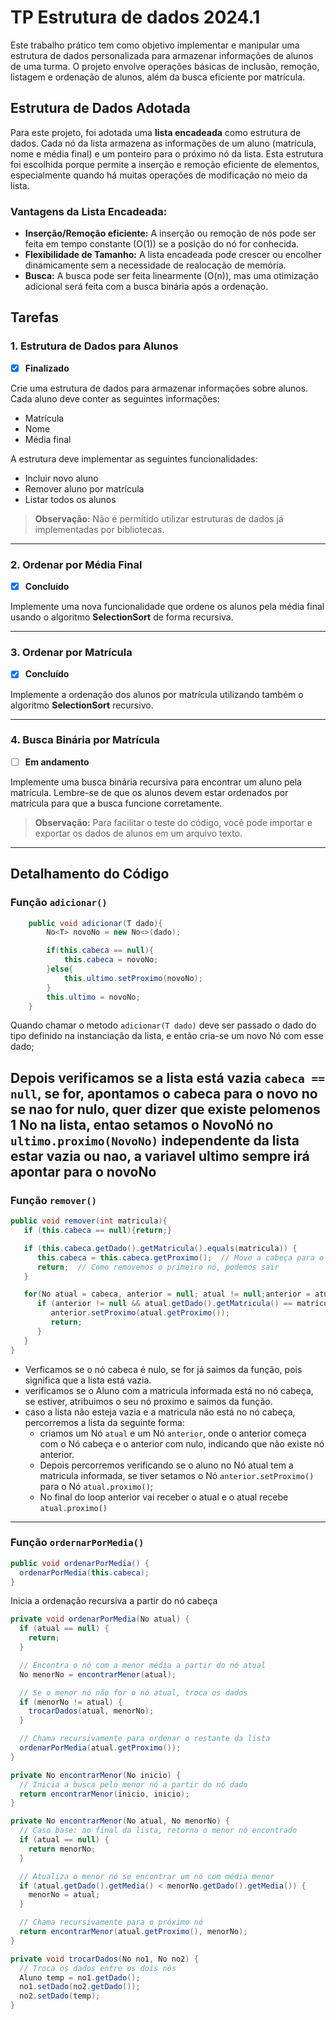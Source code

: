 # **TP Estrutura de dados 2024.1**

Este trabalho prático tem como objetivo implementar e manipular uma estrutura de dados personalizada para armazenar informações de alunos de uma turma. O projeto envolve operações básicas de inclusão, remoção, listagem e ordenação de alunos, além da busca eficiente por matrícula.

## **Estrutura de Dados Adotada**

Para este projeto, foi adotada uma **lista encadeada** como estrutura de dados. Cada nó da lista armazena as informações de um aluno (matrícula, nome e média final) e um ponteiro para o próximo nó da lista. Esta estrutura foi escolhida porque permite a inserção e remoção eficiente de elementos, especialmente quando há muitas operações de modificação no meio da lista.

### **Vantagens da Lista Encadeada:**
- **Inserção/Remoção eficiente:** A inserção ou remoção de nós pode ser feita em tempo constante (O(1)) se a posição do nó for conhecida.
- **Flexibilidade de Tamanho:** A lista encadeada pode crescer ou encolher dinamicamente sem a necessidade de realocação de memória.
- **Busca:** A busca pode ser feita linearmente (O(n)), mas uma otimização adicional será feita com a busca binária após a ordenação.


## **Tarefas**

### **1. Estrutura de Dados para Alunos**
- [x] **Finalizado**

Crie uma estrutura de dados para armazenar informações sobre alunos. Cada aluno deve conter as seguintes informações:

- Matrícula
- Nome
- Média final

A estrutura deve implementar as seguintes funcionalidades:

- Incluir novo aluno
- Remover aluno por matrícula
- Listar todos os alunos

> **Observação:** Não é permitido utilizar estruturas de dados já implementadas por bibliotecas.
---
### **2. Ordenar por Média Final**
- [x] **Concluído**

Implemente uma nova funcionalidade que ordene os alunos pela média final usando o algoritmo **SelectionSort** de forma recursiva.

---

### **3. Ordenar por Matrícula**
- [x] **Concluído**

Implemente a ordenação dos alunos por matrícula utilizando também o algoritmo **SelectionSort** recursivo.

---

### **4. Busca Binária por Matrícula**
- [ ] **Em andamento**

Implemente uma busca binária recursiva para encontrar um aluno pela matrícula. Lembre-se de que os alunos devem estar ordenados por matrícula para que a busca funcione corretamente.

> **Observação:** Para facilitar o teste do código, você pode importar e exportar os dados de alunos em um arquivo texto.

---

## **Detalhamento do Código**

### Função `adicionar()`
```java
    public void adicionar(T dado){
        No<T> novoNo = new No<>(dado);

        if(this.cabeca == null){
            this.cabeca = novoNo;
        }else{                  
            this.ultimo.setProximo(novoNo);
        }
        this.ultimo = novoNo;
    }
```
Quando chamar o metodo `adicionar(T dado)` deve ser passado o dado do tipo definido na instanciação
da lista, e então cria-se um novo Nó com esse dado;

Depois verificamos se a lista está vazia `cabeca == null`, se for, apontamos o cabeca para o novo no
se nao for nulo, quer dizer que existe pelomenos 1 No na lista, entao setamos o NovoNó no `ultimo.proximo(NovoNo)`
independente da lista estar vazia ou nao, a variavel ultimo sempre irá apontar para o novoNo
---
### Função `remover()`
```java
public void remover(int matricula){
   if (this.cabeca == null){return;}

   if (this.cabeca.getDado().getMatricula().equals(matricula)) {
      this.cabeca = this.cabeca.getProximo();  // Move a cabeça para o próximo nó
      return;  // Como removemos o primeiro nó, podemos sair
   }

   for(No atual = cabeca, anterior = null; atual != null;anterior = atual, atual = atual.getProximo()){
      if (anterior != null && atual.getDado().getMatricula() == matricula){
         anterior.setProximo(atual.getProximo());
         return;
      }
   }
}
```

- Verficamos se o nó cabeca é nulo, se for já saimos da função, pois significa que a lista
está vazia.
- verificamos se o Aluno com a matricula informada está no nó cabeça, se estiver, atribuimos
o seu nó proximo e saimos da função.
- caso a lista não esteja vazia e a matricula não está no nó cabeça, percorremos a lista da seguinte forma:
  - criamos um Nó `atual` e um Nó `anterior`, onde o anterior começa com o Nó cabeça e o anterior com nulo, indicando
  que não existe nó anterior.
  - Depois percorremos verificando se o aluno no Nó atual tem a matricula informada, se tiver
  setamos o Nó `anterior.setProximo()` para o Nó `atual.proximo()`;
  - No final do loop anterior vai receber o atual e o atual recebe `atual.proximo()`

---

### Função `ordernarPorMedia()`

```java
public void ordenarPorMedia() {
  ordenarPorMedia(this.cabeca);
}
```
Inicia a ordenação recursiva a partir do nó cabeça

```java
private void ordenarPorMedia(No atual) {
  if (atual == null) {
    return;
  }

  // Encontra o nó com a menor média a partir do nó atual
  No menorNo = encontrarMenor(atual);

  // Se o menor nó não for o nó atual, troca os dados
  if (menorNo != atual) {
    trocarDados(atual, menorNo);
  }

  // Chama recursivamente para ordenar o restante da lista
  ordenarPorMedia(atual.getProximo());
}
```
```java
private No encontrarMenor(No inicio) {
  // Inicia a busca pelo menor nó a partir do nó dado
  return encontrarMenor(inicio, inicio);
}

private No encontrarMenor(No atual, No menorNo) {
  // Caso base: ao final da lista, retorna o menor nó encontrado
  if (atual == null) {
    return menorNo;
  }

  // Atualiza o menor nó se encontrar um nó com média menor
  if (atual.getDado().getMedia() < menorNo.getDado().getMedia()) {
    menorNo = atual;
  }

  // Chama recursivamente para o próximo nó
  return encontrarMenor(atual.getProximo(), menorNo);
}
```
```java
private void trocarDados(No no1, No no2) {
  // Troca os dados entre os dois nós
  Aluno temp = no1.getDado();
  no1.setDado(no2.getDado());
  no2.setDado(temp);
}
```
